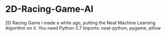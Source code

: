 # 2D-Racing-Game-AI
2D Racing Game i made a while ago, putting the Neat Machine Learning Algorithm on it.
You need Python 3.7
Imports: neat-python, pygame, pillow 
